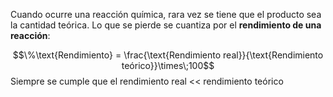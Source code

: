 
Cuando ocurre una reacción química, rara vez se tiene que el producto sea la cantidad teórica. Lo que se pierde se cuantiza por el **rendimiento de una reacción**: 

$$\%\text{Rendimiento} = \frac{\text{Rendimiento real}}{\text{Rendimiento teórico}}\times\;100$$ 
Siempre se cumple que el rendimiento real << rendimiento teórico 